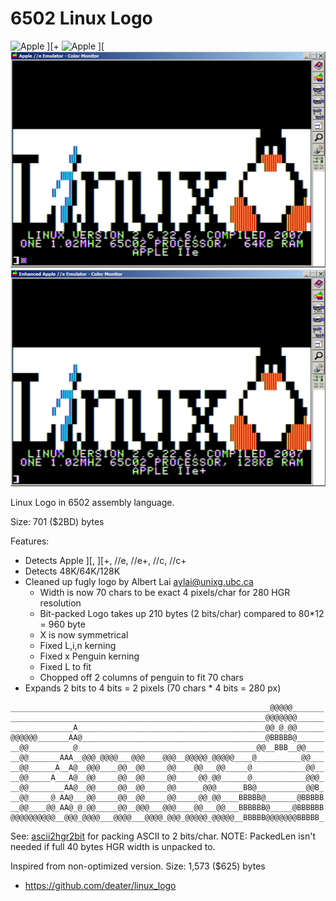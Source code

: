
# 6502 Linux Logo

![Apple \]\[+](pics/linux_logo_2.png)
![Apple \]\[ ](pics/linux_logo_2plus.png)
![Apple //e  ](pics/linux_logo_2e.png)
![Apple //e+ ](pics/linux_logo_2eplus.png)

Linux Logo in 6502 assembly language.

Size: 701 ($2BD) bytes

Features:

* Detects Apple \]\[, \]\[+, //e, //e+, //c, //c+
* Detects 48K/64K/128K 
* Cleaned up fugly logo by Albert Lai <aylai@unixg.ubc.ca>
  * Width is now 70 chars to be exact 4 pixels/char for 280 HGR resolution
  * Bit-packed Logo takes up 210 bytes (2 bits/char) compared to 80*12 = 960 byte
  * X is now symmetrical
  * Fixed L,i,n kerning
  * Fixed x Penguin kerning
  * Fixed L to fit
  * Chopped off 2 columns of penguin to fit 70 chars
* Expands 2 bits to 4 bits = 2 pixels (70 chars * 4 bits = 280 px)

```
__________________________________________________________@@@@@_______
_________________________________________________________@@@@@@@______
______________A__________________________________________@@_@_@@______
@@@@@@_______AA@_________________________________________@BBBBB@______
__@@__________@________________________________________@@__BBB__@@____
__@@_______AAA__@@@_@@@@___@@@____@@@__@@@@@_@@@@@____@__________@@___
__@@______A__A@__@@@____@@__@@_____@@____@@___@@_____@____________@@__
__@@_____A___A@__@@_____@@__@@_____@@_____@@_@@______@____________@@@_
__@@________AA@__@@_____@@__@@_____@@______@@@______BB@___________@@B_
__@@_____@_AA@___@@_____@@__@@_____@@_____@@_@@____BBBBB@_______@BBBBB
__@@____@@_AA@_@_@@_____@@__@@@___@@@____@@___@@___BBBBBB@_____@BBBBBB
@@@@@@@@@@__@@@_@@@@___@@@@___@@@@_@@@_@@@@@_@@@@@__BBBBB@@@@@@@BBBBB_
```

See: [ascii2hgr2bit](ascii2hgr2bit.c) for packing ASCII to 2 bits/char.
NOTE: PackedLen isn't needed if full 40 bytes HGR width is unpacked to.

Inspired from non-optimized version. Size: 1,573 ($625) bytes
* https://github.com/deater/linux_logo

